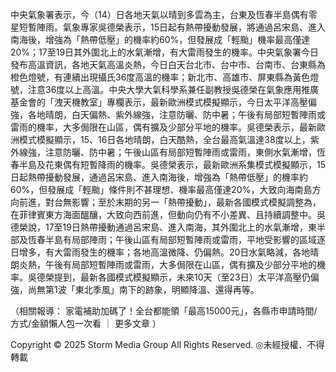 中央氣象署表示，今（14）日各地天氣以晴到多雲為主，台東及恆春半島偶有零星短暫陣雨。氣象專家吳德榮表示，15日起有熱帶擾動發展，將通過呂宋島、進入南海後，增強為「熱帶低壓」的機率約60%，但發展成「輕颱」機率最高僅達20%；17至19日其外圍北上的水氣漸增，有大雷雨發生的機率。中央氣象署今日發布高溫資訊，各地天氣高溫炎熱，今日白天台北市、台中市、台南市、台東縣為橙色燈號，有連續出現攝氏36度高溫的機率；新北市、高雄市、屏東縣為黃色燈號，注意36度以上高溫。中央大學大氣科學系兼任副教授吳德榮在氣象應用推廣基金會的「洩天機教室」專欄表示，最新歐洲模式模擬顯示，今日太平洋高壓偏強，各地晴朗，白天偏熱、紫外線強，注意防曬、防中暑；午後有局部短暫陣雨或雷雨的機率，大多侷限在山區，偶有擴及少部分平地的機率。吳德榮表示，最新歐洲模式模擬顯示，15、16日各地晴朗，白天酷熱，全台最高氣溫達38度以上，紫外線強，注意防曬、防中暑；午後山區有局部短暫陣雨或雷雨，東側水氣漸增，恆春半島及花東偶有短暫降雨的機率。吳德榮表示，最新歐洲系集模式模擬顯示，15日起熱帶擾動發展，通過呂宋島、進入南海後，增強為「熱帶低壓」的機率約60%，但發展成「輕颱」條件則不甚理想、機率最高僅達20%，大致向海南島方向前進，對台無影響；至於末期的另一「熱帶擾動」，最新各國模式模擬調整為，在菲律賓東方海面醞釀，大致向西前進，但動向仍有不小差異、且持續調整中。吳德榮說，17至19日熱帶擾動通過呂宋島、進入南海，其外圍北上的水氣漸增，東半部及恆春半島有局部陣雨；午後山區有局部短暫陣雨或雷雨，平地受影響的區域逐日增多，有大雷雨發生的機率；各地高溫微降、仍偏熱。20日水氣略減，各地晴朗炎熱，午後有局部短暫陣雨或雷雨，大多侷限在山區，偶有擴及少部分平地的機率。吳德榮提到，最新各國模式模擬顯示，未來10天（至23日）太平洋高壓仍偏強，尚無第1波「東北季風」南下的跡象，明顯降溫、還得再等。

（相關報導：
家電補助加碼了！全台都能領「最高15000元」，各縣市申請時間/方式/金額懶人包一次看
｜
更多文章
）

Copyright © 2025 Storm Media Group All Rights Reserved. ◎未經授權．不得轉載